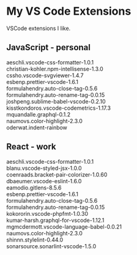 # My VS Code Extensions

VSCode extensions I like.

## JavaScript - personal

aeschli.vscode-css-formatter-1.0.1  
christian-kohler.npm-intellisense-1.3.0  
cssho.vscode-svgviewer-1.4.7  
esbenp.prettier-vscode-1.6.1  
formulahendry.auto-close-tag-0.5.6  
formulahendry.auto-rename-tag-0.0.15  
joshpeng.sublime-babel-vscode-0.2.10  
kisstkondoros.vscode-codemetrics-1.17.3  
mquandalle.graphql-0.1.2  
naumovs.color-highlight-2.3.0  
oderwat.indent-rainbow  

## React - work

aeschli.vscode-css-formatter-1.0.1  
blanu.vscode-styled-jsx-1.0.0  
coenraads.bracket-pair-colorizer-1.0.60  
dbaeumer.vscode-eslint-1.6.0  
eamodio.gitlens-8.5.6  
esbenp.prettier-vscode-1.6.1  
formulahendry.auto-close-tag-0.5.6  
formulahendry.auto-rename-tag-0.0.15  
kokororin.vscode-phpfmt-1.0.30  
kumar-harsh.graphql-for-vscode-1.12.1  
mgmcdermott.vscode-language-babel-0.0.21  
naumovs.color-highlight-2.3.0  
shinnn.stylelint-0.44.0  
sonarsource.sonarlint-vscode-1.5.0  
